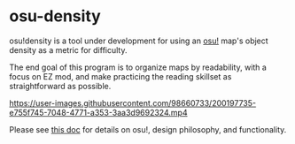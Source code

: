 # osu-density
osu!density is a tool under development for using an [osu!](https://osu.ppy.sh/home) map's object density as a metric for difficulty.

The end goal of this program is to organize maps by readability, with a focus on EZ mod, and make practicing the reading skillset as straightforward as possible.

https://user-images.githubusercontent.com/98660733/200197735-e755f745-7048-4771-a353-3aa3d9692324.mp4

Please see [this doc](https://docs.google.com/document/d/19NDULwgzIwD2ZqDhHjTzF2Jj3SFiNs0RRMlvIPX_eQ8/edit?usp=sharing) for details on osu!, design philosophy, and functionality.
